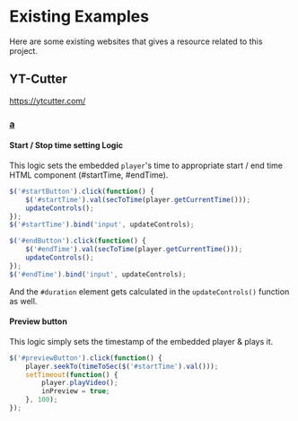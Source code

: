 # Existing Examples

Here are some existing websites that gives a resource related to this project.

## YT-Cutter
https://ytcutter.com/

### [a](all.ytcutter.js)

#### Start / Stop time setting Logic

This logic sets the embedded `player`'s time to appropriate start / end time HTML component (#startTime, #endTime).

```javascript
$('#startButton').click(function() {
	$('#startTime').val(secToTime(player.getCurrentTime()));
	updateControls();
});
$('#startTime').bind('input', updateControls);

$('#endButton').click(function() {
	$('#endTime').val(secToTime(player.getCurrentTime()));
	updateControls();
});
$('#endTime').bind('input', updateControls);
```

And the `#duration` element gets calculated in the `updateControls()` function as well.

#### Preview button

This logic simply sets the timestamp of the embedded player & plays it.

```javascript
$('#previewButton').click(function() {
	player.seekTo(timeToSec($('#startTime').val()));
	setTimeout(function() {
		player.playVideo();
		inPreview = true;
	}, 100);
});
```
